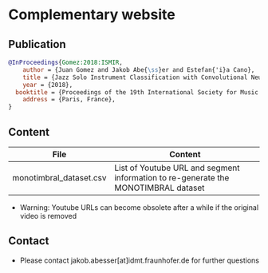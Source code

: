 # Complementary website

## Publication

``` bibtex
@InProceedings{Gomez:2018:ISMIR,
	author = {Juan Gomez and Jakob Abe{\ss}er and Estefan{'i}a Cano},
	title = {Jazz Solo Instrument Classification with Convolutional Neural Networks, Source Separation, and Transfer Learning},
	year = {2018},
  booktitle = {Proceedings of the 19th International Society for Music Information Retrieval Conference (ISMIR)},
	address = {Paris, France},
}
```
## Content

File | Content
--- | --- 
monotimbral_dataset.csv | List of Youtube URL and segment information to re-generate the MONOTIMBRAL dataset

* Warning: Youtube URLs can become obsolete after a while if the original video is removed

## Contact

* Please contact jakob.abesser[at]idmt.fraunhofer.de for further questions
